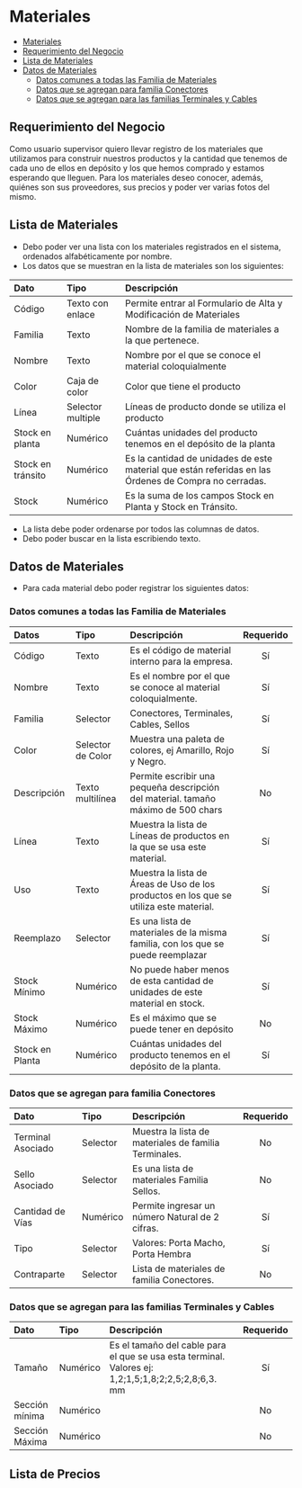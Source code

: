 <a name='materiales'></a>

# Materiales

  - [Materiales](#materiales)
   - [Requerimiento del Negocio](#requerimiento-del-negocio)
   - [Lista de Materiales](#lista-de-materiales)
   - [Datos de Materiales](#datos-de-materiales)
      - [Datos comunes a todas las Familia de Materiales](#datos-comunes-a-todas-las-familia-de-materiales)
      - [Datos que se agregan para familia Conectores](#datos-que-se-agregan-para-familia-conectores)
      - [Datos que se agregan para las familias Terminales y Cables](#datos-que-se-agregan-para-las-familias-terminales-y-cables)
  

<a name='requerimiento-del-negocio'></a>

## Requerimiento del Negocio

Como usuario supervisor quiero llevar registro de los materiales que utilizamos para construir nuestros productos y la cantidad que tenemos de cada uno de ellos en depósito y los que hemos comprado y estamos esperando que lleguen. Para los materiales deseo conocer, además, quiénes son sus proveedores, sus precios y poder ver varias fotos del mismo.

<a name='lista-de-materiales'></a>

## Lista de Materiales

- Debo poder ver una lista con los materiales registrados en el sistema, ordenados alfabéticamente por nombre.
- Los datos que se muestran en la lista de materiales son los siguientes:
  
| Dato              | Tipo              | Descripción                                                                                           |
| :---------------- | :---------------- | :---------------------------------------------------------------------------------------------------- |
| Código            | Texto con enlace  | Permite entrar al Formulario de Alta y Modificación de Materiales                                     |
| Familia           | Texto             | Nombre de la familia de materiales a la que pertenece.                                                |
| Nombre            | Texto             | Nombre por el que se conoce el material coloquialmente                                                |
| Color             | Caja de color     | Color que tiene el producto                                                                           |
| Línea             | Selector multiple | Líneas de producto donde se utiliza el producto                                                       |
| Stock en planta   | Numérico          | Cuántas unidades del producto tenemos en el depósito de la planta                                     |
| Stock en tránsito | Numérico          | Es la cantidad de unidades de este material que están referidas en las Órdenes de Compra no cerradas. |
| Stock             | Numérico          | Es la suma de los campos Stock en Planta y Stock en Tránsito.                                         |

  - La lista debe poder ordenarse por todos las columnas de datos.
  - Debo poder buscar en la lista escribiendo texto.

<a name='datos-de-materiales'></a>

## Datos de Materiales

  - Para cada material debo poder registrar los siguientes datos:  
  
<a name='datos-comunes-a-todas-las-familia-de-materiales'></a>

  ### Datos comunes a todas las Familia de Materiales
| Datos    | Tipo      | Descripción | Requerido  |
| :---- | :---- | :----------- | :--------: |
| Código                                                | Texto                                                                        | Es el código de material interno para la empresa.                                      |     Sí     |
| Nombre                                                | Texto                                                                        | Es el nombre por el que se conoce al material coloquialmente.                          |     Sí     |
| Familia                                               | Selector                                                                     | Conectores, Terminales, Cables, Sellos                                                 |     Sí     |
| Color                                                 | Selector de Color                                                            | Muestra una paleta de colores, ej Amarillo, Rojo y Negro.                              |     Sí     |
| Descripción                                           | Texto multilínea                                                             | Permite escribir una pequeña descripción del material. tamaño máximo de 500 chars      |     No     |
| Línea                                                 | Texto|Muestra la lista de Líneas de productos en la que se usa este material. | Sí                                                                                     |
| Uso                                                   | Texto                                                                        | Muestra la lista de Áreas de Uso de los productos en los que se utiliza este material. |     Sí     |
| Reemplazo                                             | Selector                                                                     | Es una lista de materiales de la misma familia, con los que se puede reemplazar|Sí                                                                           |
| Stock Mínimo                                          | Numérico                                                                     | No puede haber menos de esta cantidad de unidades de este material en stock.           |     Sí     |
| Stock Máximo                                          | Numérico                                                                     | Es el máximo que se puede tener en depósito                                            |     No     |
| Stock en Planta                                       | Numérico                                                                     | Cuántas unidades del producto tenemos en el depósito de la planta.                     |     Sí     |

<a name='datos-que-se-agregan-para-familia-conectores'></a>

### Datos que se agregan para familia Conectores

|Dato|Tipo|Descripción|Requerido|
|:--|:---|:--------|:--:|
|Terminal Asociado|Selector|Muestra la lista de materiales de familia Terminales.|No|
|Sello Asociado|Selector|Es una lista de materiales Familia Sellos.|No|
|Cantidad de Vías|Numérico|Permite ingresar un número Natural de 2 cifras.|Sí|
|Tipo|Selector|Valores: Porta Macho, Porta Hembra|Sí|
|Contraparte|Selector|Lista de materiales de familia Conectores.|No|

<a name='datos-que-se-agregan-para-las-familias-terminales-y-cables'></a>

### Datos que se agregan para las familias Terminales y Cables

|Dato|Tipo|Descripción|Requerido|
|:--|:---|:--------|:--:|
|Tamaño|Numérico|Es el tamaño del cable para el que se usa esta terminal. Valores ej: 1,2;1,5;1,8;2;2,5;2,8;6,3. mm|Sí|
|Sección mínima|Numérico| | No|
|Sección Máxima|Numérico| | No|


<a name=''></a>

## Lista de Precios












  






